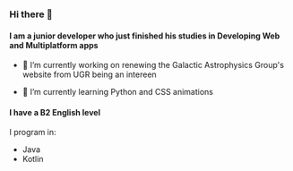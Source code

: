 ### Hi there 👋
#### I am a junior developer who just finished his studies in Developing Web and Multiplatform apps

- 🔭 I’m currently working on renewing the Galactic Astrophysics Group's website from UGR being an intereen

- 🌱 I’m currently learning Python and CSS animations
#### I have a B2 English level

I program in:
- Java
 - Kotlin

<!--
**AlejandroAlbaCastillo/AlejandroAlbaCastillo** is a ✨ _special_ ✨ repository because its `README.md` (this file) appears on your GitHub profile.

Here are some ideas to get you started:

- 🔭 I’m currently working on ...
- 🌱 I’m currently learning ...
- 👯 I’m looking to collaborate on ...
- 🤔 I’m looking for help with ...
- 💬 Ask me about ...
- 📫 How to reach me: ...
- 😄 Pronouns: ...
- ⚡ Fun fact: ...
-->
